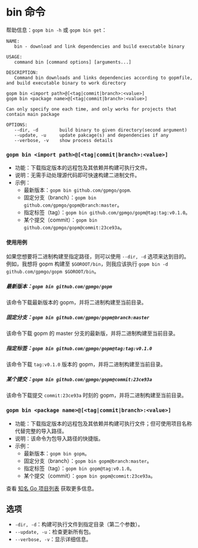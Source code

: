 bin 命令
====

帮助信息：`gopm bin -h` 或 `gopm bin get`：

	NAME:
	   bin - download and link dependencies and build executable binary
	
	USAGE:
	   command bin [command options] [arguments...]
	
	DESCRIPTION:
	   Command bin downloads and links dependencies according to gopmfile,
	and build executable binary to work directory
	
	gopm bin <import path>@[<tag|commit|branch>:<value>]
	gopm bin <package name>@[<tag|commit|branch>:<value>]
	
	Can only specify one each time, and only works for projects that
	contain main package
	
	OPTIONS:
	   --dir, -d		build binary to given directory(second argument)
	   --update, -u		update pakcage(s) and dependencies if any
	   --verbose, -v	show process details
   
### `gopm bin <import path>@[<tag|commit|branch>:<value>]`

- 功能：下载指定版本的远程包及其依赖并构建可执行文件。
- 说明：无需手动处理源代码即可快速构建二进制文件。
- 示例：
	- 最新版本：`gopm bin github.com/gpmgo/gopm`.
	- 固定分支（branch）：`gopm bin github.com/gpmgo/gopm@branch:master`。
	- 指定标签（tag）：`gopm bin github.com/gpmgo/gopm@tag:tag:v0.1.0`。
	- 某个提交（commit）：`gopm bin github.com/gpmgo/gopm@commit:23ce93a`。
	
#### 使用用例

如果您想要将二进制构建至指定路径，则可以使用 `--dir, -d` 选项来达到目的。例如，我想将 gopm 构建至 `$GOROOT/bin`，则我应该执行 `gopm bin -d github.com/gpmgo/gopm $GOROOT/bin`。

##### 最新版本：`gopm bin github.com/gpmgo/gopm`

该命令下载最新版本的 gopm，并将二进制构建至当前目录。

##### 固定分支：`gopm bin github.com/gpmgo/gopm@branch:master`

该命令下载 gopm 的 master 分支的最新版，并将二进制构建至当前目录。

##### 指定标签：`gopm bin github.com/gpmgo/gopm@tag:tag:v0.1.0`

该命令下载 `tag:v0.1.0` 版本的 gopm，并将二进制构建至当前目录。

##### 某个提交：`gopm bin github.com/gpmgo/gopm@commit:23ce93a`

该命令下载提交 `commit:23ce93a` 时刻的 gopm，并将二进制构建至当前目录。
	
### `gopm bin <package name>@[<tag|commit|branch>:<value>]`

- 功能：下载指定版本的远程包及其依赖并构建可执行文件；但可使用项目名称代替完整的导入路径。
- 说明：该命令为包导入路径的快捷版。
- 示例：
	- 最新版本：`gopm bin gopm`。
	- 固定分支（branch）：`gopm bin gopm@branch:master`。
	- 指定标签（tag）：`gopm bin gopm@tag:v0.1.0`。
	- 某个提交（commit）：`gopm bin gopm@commit:23ce93a`。
	
查看 [知名 Go 项目列表](../pkgname.list) 获取更多信息。

## 选项

- `-dir, -d`：构建可执行文件到指定目录（第二个参数）。
- `--update, -u`：检查更新所有包。
- `--verbose, -v`：显示详细信息。